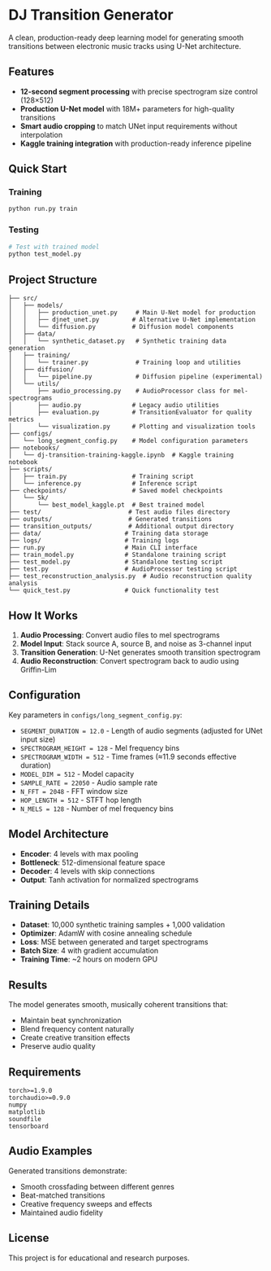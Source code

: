 # DJ Transition Generator

A clean, production-ready deep learning model for generating smooth transitions between electronic music tracks using U-Net architecture.

## Features

- **12-second segment processing** with precise spectrogram size control (128×512)
- **Production U-Net model** with 18M+ parameters for high-quality transitions
- **Smart audio cropping** to match UNet input requirements without interpolation
- **Kaggle training integration** with production-ready inference pipeline

## Quick Start

### Training
```bash
python run.py train
```

### Testing
```bash
# Test with trained model
python test_model.py
```

## Project Structure

```
├── src/
│   ├── models/
│   │   ├── production_unet.py     # Main U-Net model for production
│   │   ├── djnet_unet.py         # Alternative U-Net implementation  
│   │   └── diffusion.py          # Diffusion model components
│   ├── data/
│   │   └── synthetic_dataset.py   # Synthetic training data generation
│   ├── training/
│   │   └── trainer.py             # Training loop and utilities
│   ├── diffusion/
│   │   └── pipeline.py            # Diffusion pipeline (experimental)
│   └── utils/
│       ├── audio_processing.py    # AudioProcessor class for mel-spectrograms
│       ├── audio.py              # Legacy audio utilities
│       ├── evaluation.py         # TransitionEvaluator for quality metrics
│       └── visualization.py      # Plotting and visualization tools
├── configs/
│   └── long_segment_config.py    # Model configuration parameters
├── notebooks/
│   └── dj-transition-training-kaggle.ipynb  # Kaggle training notebook
├── scripts/
│   ├── train.py                  # Training script
│   └── inference.py              # Inference script
├── checkpoints/                  # Saved model checkpoints
│   └── 5k/
│       └── best_model_kaggle.pt  # Best trained model
├── test/                        # Test audio files directory
├── outputs/                     # Generated transitions
├── transition_outputs/          # Additional output directory
├── data/                       # Training data storage
├── logs/                       # Training logs
├── run.py                      # Main CLI interface
├── train_model.py              # Standalone training script
├── test_model.py               # Standalone testing script
├── test.py                     # AudioProcessor testing script
├── test_reconstruction_analysis.py  # Audio reconstruction quality analysis
└── quick_test.py               # Quick functionality test
```

## How It Works

1. **Audio Processing**: Convert audio files to mel spectrograms
2. **Model Input**: Stack source A, source B, and noise as 3-channel input
3. **Transition Generation**: U-Net generates smooth transition spectrogram
4. **Audio Reconstruction**: Convert spectrogram back to audio using Griffin-Lim

## Configuration

Key parameters in `configs/long_segment_config.py`:

- `SEGMENT_DURATION = 12.0` - Length of audio segments (adjusted for UNet input size)
- `SPECTROGRAM_HEIGHT = 128` - Mel frequency bins  
- `SPECTROGRAM_WIDTH = 512` - Time frames (≈11.9 seconds effective duration)
- `MODEL_DIM = 512` - Model capacity
- `SAMPLE_RATE = 22050` - Audio sample rate
- `N_FFT = 2048` - FFT window size
- `HOP_LENGTH = 512` - STFT hop length
- `N_MELS = 128` - Number of mel frequency bins

## Model Architecture

- **Encoder**: 4 levels with max pooling
- **Bottleneck**: 512-dimensional feature space
- **Decoder**: 4 levels with skip connections
- **Output**: Tanh activation for normalized spectrograms

## Training Details

- **Dataset**: 10,000 synthetic training samples + 1,000 validation
- **Optimizer**: AdamW with cosine annealing schedule
- **Loss**: MSE between generated and target spectrograms
- **Batch Size**: 4 with gradient accumulation
- **Training Time**: ~2 hours on modern GPU

## Results

The model generates smooth, musically coherent transitions that:
- Maintain beat synchronization
- Blend frequency content naturally
- Create creative transition effects
- Preserve audio quality

## Requirements

```
torch>=1.9.0
torchaudio>=0.9.0
numpy
matplotlib
soundfile
tensorboard
```

## Audio Examples

Generated transitions demonstrate:
- Smooth crossfading between different genres
- Beat-matched transitions
- Creative frequency sweeps and effects
- Maintained audio fidelity

## License

This project is for educational and research purposes.
